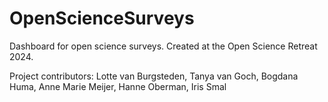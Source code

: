 # OpenScienceSurveys

Dashboard for open science surveys. Created at the Open Science Retreat 2024.

Project contributors: Lotte van Burgsteden, Tanya van Goch, Bogdana Huma, Anne Marie Meijer, Hanne Oberman, Iris Smal

